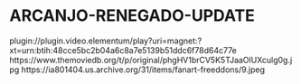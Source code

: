# ARCANJO-RENEGADO-UPDATE

<item>
<title>[COLOR silver][B] ARCANJO RENEGADO 2º TEMPORADA [/COLOR][/B][COLOR yellow]  FULL HD  [B][/COLOR][/B]</title>
<link>plugin://plugin.video.elementum/play?uri=magnet:?xt=urn:btih:48cce5bc2b04a6c8a7e5139b51ddc6f78d64c77e</link>
<thumbnail>https://www.themoviedb.org/t/p/original/phgHV1brCV5K5TJaaOlUXculg0g.jpg</thumbnail>
<fanart>https://ia801404.us.archive.org/31/items/fanart-freeddons/9.jpeg</fanart>
<info></info>
</item>
